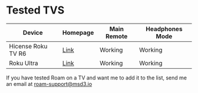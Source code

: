 # Tested TVS

| Device                  | Homepage                                                                 | Main Remote | Headphones Mode       |
|-------------------------|--------------------------------------------------------------------------|-------------|-----------------------|
| Hicense Roku TV R6      | [Link](https://www.hisense-usa.com/televisions/43r6g-43-4k-uhd-hisense-roku-tv-2020)   | Working     | Working |
| Roku Ultra              | [Link](https://www.roku.com/products/roku-ultra)                                       | Working     | Working |

If you have tested Roam on a TV and want me to add it to the list, send me an email at roam-support@msd3.io
